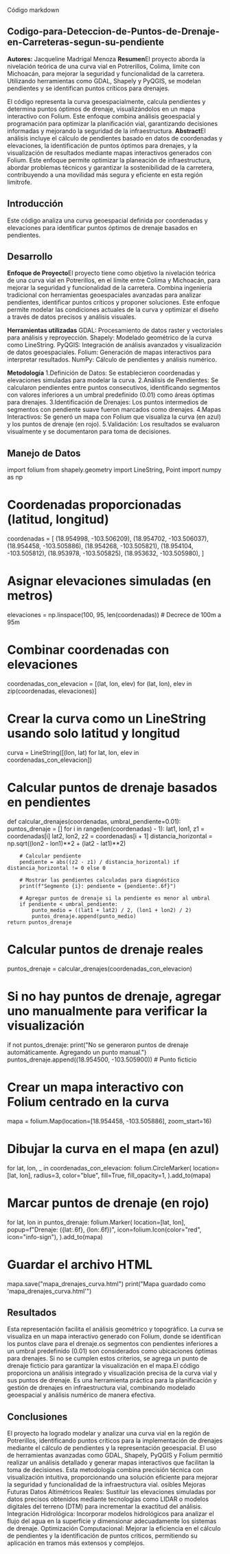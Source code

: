 Código markdown
## Codigo-para-Deteccion-de-Puntos-de-Drenaje-en-Carreteras-segun-su-pendiente
**Autores:** Jacqueline Madrigal Menoza
**Resumen**El proyecto aborda la nivelación teórica de una curva vial en Potrerillos, Colima, límite con Michoacán, para mejorar la seguridad y funcionalidad de la carretera. Utilizando herramientas como GDAL, Shapely y PyQGIS, se modelan pendientes y se identifican puntos críticos para drenajes. 

El código representa la curva geoespacialmente, calcula pendientes y determina puntos óptimos de drenaje, visualizándolos en un mapa interactivo con Folium. Este enfoque combina análisis geoespacial y programación para optimizar la planificación vial, garantizando decisiones informadas y mejorando la seguridad de la infraestructura.
**Abstract**El análisis incluye el cálculo de pendientes basado en datos de coordenadas y elevaciones, la identificación de puntos óptimos para drenajes, y la visualización de resultados mediante mapas interactivos generados con Folium. Este enfoque permite optimizar la planeación de infraestructura, abordar problemas técnicos y garantizar la sostenibilidad de la carretera, contribuyendo a una movilidad más segura y eficiente en esta región limítrofe.
## Introducción
Este código analiza una curva geoespacial definida por coordenadas y elevaciones para identificar puntos óptimos de drenaje basados en pendientes.

## Desarrollo
**Enfoque de Proyecto**El proyecto tiene como objetivo la nivelación teórica de una curva vial en Potrerillos, en el límite entre Colima y Michoacán, para mejorar la seguridad y funcionalidad de la carretera. Combina ingeniería tradicional con herramientas geoespaciales avanzadas para analizar pendientes, identificar puntos críticos y proponer soluciones. Este enfoque permite modelar las condiciones actuales de la curva y optimizar el diseño a través de datos precisos y análisis visuales.

**Herramientas utilizadas**
GDAL: Procesamiento de datos raster y vectoriales para análisis y reproyección.
Shapely: Modelado geométrico de la curva como LineString.
PyQGIS: Integración de análisis avanzados y visualización de datos geoespaciales.
Folium: Generación de mapas interactivos para interpretar resultados.
NumPy: Cálculo de pendientes y análisis numérico.

**Metodología**
1.Definición de Datos: Se establecieron coordenadas y elevaciones simuladas para modelar la curva.
2.Análisis de Pendientes: Se calcularon pendientes entre puntos consecutivos, identificando segmentos con valores inferiores a un umbral predefinido (0.01) como áreas óptimas para drenajes.
3.Identificación de Drenajes: Los puntos intermedios de segmentos con pendiente suave fueron marcados como drenajes.
4.Mapas Interactivos: Se generó un mapa con Folium que visualiza la curva (en azul) y los puntos de drenaje (en rojo).
5.Validación: Los resultados se evaluaron visualmente y se documentaron para toma de decisiones.

## Manejo de Datos
import folium
from shapely.geometry import LineString, Point
import numpy as np

# Coordenadas proporcionadas (latitud, longitud)
coordenadas = [
    (18.954998, -103.506209),
    (18.954702, -103.506037),
    (18.954458, -103.505886),
    (18.954268, -103.505821),
    (18.954104, -103.505812),
    (18.953978, -103.505825),
    (18.953632, -103.505980),
]

# Asignar elevaciones simuladas (en metros)
elevaciones = np.linspace(100, 95, len(coordenadas))  # Decrece de 100m a 95m

# Combinar coordenadas con elevaciones
coordenadas_con_elevacion = [(lat, lon, elev) for (lat, lon), elev in zip(coordenadas, elevaciones)]

# Crear la curva como un LineString usando solo latitud y longitud
curva = LineString([(lon, lat) for lat, lon, elev in coordenadas_con_elevacion])

# Calcular puntos de drenaje basados en pendientes
def calcular_drenajes(coordenadas, umbral_pendiente=0.01):
    puntos_drenaje = []
    for i in range(len(coordenadas) - 1):
        lat1, lon1, z1 = coordenadas[i]
        lat2, lon2, z2 = coordenadas[i + 1]
        distancia_horizontal = np.sqrt((lon2 - lon1)**2 + (lat2 - lat1)**2)

        # Calcular pendiente
        pendiente = abs((z2 - z1) / distancia_horizontal) if distancia_horizontal != 0 else 0

        # Mostrar las pendientes calculadas para diagnóstico
        print(f"Segmento {i}: pendiente = {pendiente:.6f}")

        # Agregar puntos de drenaje si la pendiente es menor al umbral
        if pendiente < umbral_pendiente:
            punto_medio = ((lat1 + lat2) / 2, (lon1 + lon2) / 2)
            puntos_drenaje.append(punto_medio)
    return puntos_drenaje

# Calcular puntos de drenaje reales
puntos_drenaje = calcular_drenajes(coordenadas_con_elevacion)

# Si no hay puntos de drenaje, agregar uno manualmente para verificar la visualización
if not puntos_drenaje:
    print("No se generaron puntos de drenaje automáticamente. Agregando un punto manual.")
    puntos_drenaje.append((18.954500, -103.505900))  # Punto ficticio

# Crear un mapa interactivo con Folium centrado en la curva
mapa = folium.Map(location=[18.954458, -103.505886], zoom_start=16)

# Dibujar la curva en el mapa (en azul)
for lat, lon, _ in coordenadas_con_elevacion:
    folium.CircleMarker(
        location=[lat, lon],
        radius=3,
        color="blue",
        fill=True,
        fill_opacity=1,
    ).add_to(mapa)

# Marcar puntos de drenaje (en rojo)
for lat, lon in puntos_drenaje:
    folium.Marker(
        location=[lat, lon],
        popup=f"Drenaje: ({lat:.6f}, {lon:.6f})",
        icon=folium.Icon(color="red", icon="info-sign"),
    ).add_to(mapa)

# Guardar el archivo HTML
mapa.save("mapa_drenajes_curva.html")
print("Mapa guardado como 'mapa_drenajes_curva.html'")

## Resultados
 Esta representación facilita el análisis geométrico y topográfico. La curva se visualiza en un mapa interactivo generado con Folium, donde se identifican los puntos clave para el drenaje.os segmentos con pendientes inferiores a un umbral predefinido (0.01) son considerados como ubicaciones óptimas para drenajes. Si no se cumplen estos criterios, se agrega un punto de drenaje ficticio para garantizar la visualización en el mapa.El código proporciona un análisis integrado y visualización precisa de la curva vial y sus puntos de drenaje. Es una herramienta práctica para la planificación y gestión de drenajes en infraestructura vial, combinando modelado geoespacial y análisis numérico de manera efectiva.


## Conclusiones
El proyecto ha logrado modelar y analizar una curva vial en la región de Potrerillos, identificando puntos críticos para la implementación de drenajes mediante el cálculo de pendientes y la representación geoespacial. El uso de herramientas avanzadas como GDAL, Shapely, PyQGIS y Folium permitió realizar un análisis detallado y generar mapas interactivos que facilitan la toma de decisiones. Esta metodología combina precisión técnica con visualización intuitiva, proporcionando una solución eficiente para mejorar la seguridad y funcionalidad de la infraestructura vial.
osibles Mejoras Futuras
Datos Altimétricos Reales:
Sustituir las elevaciones simuladas por datos precisos obtenidos mediante tecnologías como LIDAR o modelos digitales del terreno (DTM) para incrementar la exactitud del análisis.
Integración Hidrológica:
Incorporar modelos hidrológicos para analizar el flujo del agua en la superficie y dimensionar adecuadamente los sistemas de drenaje.
Optimización Computacional:
Mejorar la eficiencia en el cálculo de pendientes y la identificación de puntos críticos, permitiendo su aplicación en tramos más extensos y complejos.
